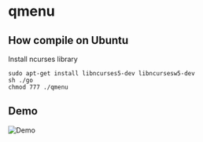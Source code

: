 qmenu
=====

How compile on Ubuntu
---

Install ncurses library


    sudo apt-get install libncurses5-dev libncursesw5-dev
    sh ./go
    chmod 777 ./qmenu

Demo
---

![Demo](https://raw.githubusercontent.com/teopost/qmenu/master/qmenu.gif)





